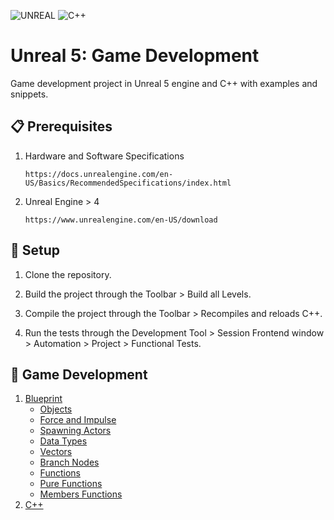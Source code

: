 ![UNREAL](https://img.shields.io/badge/Unreal_Engine-%230E1128.svg?style=for-the-badge&logo=UnrealEngine&logoColor=white)
![C++](https://img.shields.io/badge/c++-%2300599C.svg?style=for-the-badge&logo=c%2B%2B&logoColor=white)

# Unreal 5: Game Development

Game development project in Unreal 5 engine and C++ with examples and snippets.

## 📋 Prerequisites

1. Hardware and Software Specifications

   ```
   https://docs.unrealengine.com/en-US/Basics/RecommendedSpecifications/index.html
   ```

2. Unreal Engine > 4

   ```
   https://www.unrealengine.com/en-US/download
   ```

## 🔨 Setup

1. Clone the repository.

2. Build the project through the Toolbar > Build all Levels.

3. Compile the project through the Toolbar > Recompiles and reloads C++.

4. Run the tests through the Development Tool > Session Frontend window > Automation > Project > Functional Tests.

## 👾 Game Development

1. [Blueprint](https://github.com/leoduprates/ue5-game-dev/blob/main/docs/Blueprint.md)
   - [Objects](https://github.com/leoduprates/ue5-game-dev/blob/main/docs/Blueprint.md#objects)
   - [Force and Impulse](https://github.com/leoduprates/ue5-game-dev/blob/main/docs/Blueprint.md#force-and-impulse)
   - [Spawning Actors](https://github.com/leoduprates/ue5-game-dev/blob/main/docs/Blueprint.md#spawning-actors)
   - [Data Types](https://github.com/leoduprates/ue5-game-dev/blob/main/docs/Blueprint.md#data-types)
   - [Vectors](https://github.com/leoduprates/ue5-game-dev/blob/main/docs/Blueprint.md#what-are-vectors)
   - [Branch Nodes](https://github.com/leoduprates/ue5-game-dev/blob/main/docs/Blueprint.md#branch-nodes)
   - [Functions](https://github.com/leoduprates/ue5-game-dev/blob/main/docs/Blueprint.md#functions)
   - [Pure Functions](https://github.com/leoduprates/ue5-game-dev/blob/main/docs/Blueprint.md#pure-functions)
   - [Members Functions](https://github.com/leoduprates/ue5-game-dev/blob/main/docs/Blueprint.md#members-functions)
2. [C++](https://github.com/leoduprates/ue5-game-dev/blob/main/docs/cpp.md)
